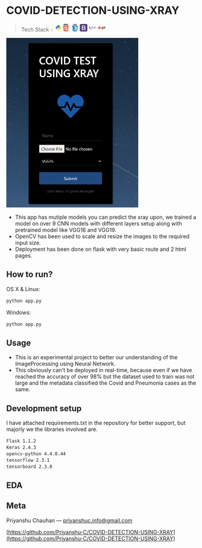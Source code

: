 # COVID-DETECTION-USING-XRAY
> Tech Stack - <code><img height="20" src="https://raw.githubusercontent.com/github/explore/80688e429a7d4ef2fca1e82350fe8e3517d3494d/topics/python/python.png"></code><code><img height = "20" src = "https://raw.githubusercontent.com/github/explore/80688e429a7d4ef2fca1e82350fe8e3517d3494d/topics/html/html.png"></code>
<code><img height = "20" src = "https://raw.githubusercontent.com/github/explore/80688e429a7d4ef2fca1e82350fe8e3517d3494d/topics/css/css.png"></code>
<code><img height = "20" src = "https://raw.githubusercontent.com/github/explore/80688e429a7d4ef2fca1e82350fe8e3517d3494d/topics/bootstrap/bootstrap.png"></code>
<code><img height="20" src="https://raw.githubusercontent.com/github/explore/80688e429a7d4ef2fca1e82350fe8e3517d3494d/topics/flask/flask.png"></code>
<code><img height="20" src="https://raw.githubusercontent.com/github/explore/80688e429a7d4ef2fca1e82350fe8e3517d3494d/topics/git/git.png"></code>



<img src="README-ASSET/app.gif" width="350" height="450" />
<br>

- 	This app has mutiple models you can predict the xray upon, we trained a model on over 9 CNN models with different layers setup along with pretrained model like VGG16 and VGG19.
- 	OpenCV has been used to scale and resize the images to the required input size.
- 	Deployment has been done on flask with very basic route and 2 html pages.



## How to run?

OS X & Linux:

```sh
python app.py
```

Windows:

```sh
python app.py
```

## Usage

- This is an experimental project to better our understanding of the ImageProcessing using Neural Network.
- This obviously can't be deployed in real-time, because even if we have reached the accuracy of over 98% but the dataset used to train was not large and the metadata classified the Covid and Pneumonia cases as the same.

## Development setup

I have attached requirements.txt in the repository for better support, but majorly we the libraries involved are.

```sh
Flask 1.1.2
Keras 2.4.3
opencv-python 4.4.0.44
tensorflow 2.3.1
tensorboard 2.3.0
```

## EDA



## Meta

Priyanshu Chauhan –– priyanshuc.info@gmail.com

[https://github.com/Priyanshu-C/COVID-DETECTION-USING-XRAY](https://github.com/Priyanshu-C/COVID-DETECTION-USING-XRAY)


<!-- Markdown link & img dfn's -->
[npm-image]: https://img.shields.io/npm/v/datadog-metrics.svg?style=flat-square
[npm-url]: https://npmjs.org/package/datadog-metrics
[npm-downloads]: https://img.shields.io/npm/dm/datadog-metrics.svg?style=flat-square
[travis-image]: https://img.shields.io/travis/dbader/node-datadog-metrics/master.svg?style=flat-square
[travis-url]: https://travis-ci.org/dbader/node-datadog-metrics
[wiki]: https://github.com/yourname/yourproject/wiki

